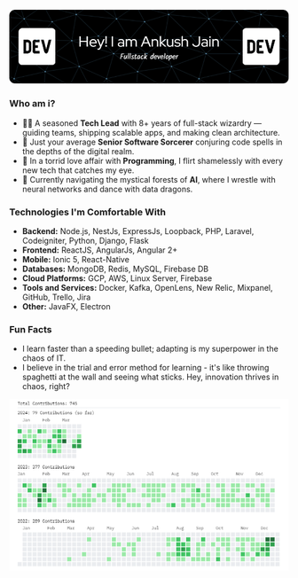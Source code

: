 ![logo](AnkushTechDev-github-header-image.png)

### Who am i?
- 👨‍💻 A seasoned **Tech Lead** with 8+ years of full-stack wizardry — guiding teams, shipping scalable apps, and making clean architecture.
- 🔭 Just your average **Senior Software Sorcerer** conjuring code spells in the depths of the digital realm.
- 🌱 In a torrid love affair with **Programming**, I flirt shamelessly with every new tech that catches my eye.
- 🌌 Currently navigating the mystical forests of **AI**, where I wrestle with neural networks and dance with data dragons.


### Technologies I'm Comfortable With
- **Backend:** Node.js, NestJs, ExpressJs, Loopback, PHP, Laravel, Codeigniter, Python, Django, Flask
- **Frontend:** ReactJS, AngularJs, Angular 2+
- **Mobile:** Ionic 5, React-Native
- **Databases:** MongoDB, Redis, MySQL, Firebase DB
- **Cloud Platforms:** GCP, AWS, Linux Server, Firebase
- **Tools and Services:** Docker, Kafka, OpenLens, New Relic, Mixpanel, GitHub, Trello, Jira
- **Other:** JavaFX, Electron

### Fun Facts
- I learn faster than a speeding bullet; adapting is my superpower in the chaos of IT.
- I believe in the trial and error method for learning - it's like throwing spaghetti at the wall and seeing what sticks. Hey, innovation thrives in chaos, right?

<img src="./contributions1.png">
